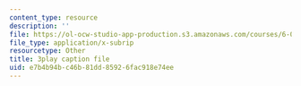 ```yaml
---
content_type: resource
description: ''
file: https://ol-ocw-studio-app-production.s3.amazonaws.com/courses/6-0001-introduction-to-computer-science-and-programming-in-python-fall-2016/e7b4b94bc46b81dd85926fac918e74ee_qq7I2MQNrtU.srt
file_type: application/x-subrip
resourcetype: Other
title: 3play caption file
uid: e7b4b94b-c46b-81dd-8592-6fac918e74ee
---
```

